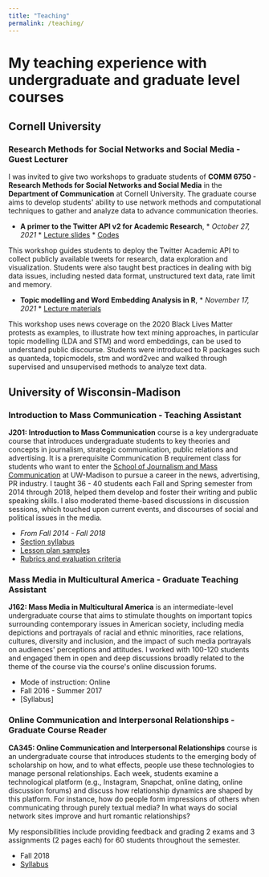 ```yaml
---
title: "Teaching"
permalink: /teaching/
---
```


My teaching experience with undergraduate and graduate level courses 
======

## Cornell University

### Research Methods for Social Networks and Social Media - Guest Lecturer

I was invited to give two workshops to graduate students of **COMM 6750 - Research Methods for Social Networks and Social Media** in the **Department of Communication** at Cornell University. The graduate course aims to develop students' ability to use network methods and computational techniques to gather and analyze data to advance communication theories. 

 * **A primer to the Twitter API v2 for Academic Research**, 
        * _October 27, 2021_
        * [Lecture slides](http://chautong.github.io/files/twitter_workshop_Cornell.pdf)
        * [Codes](http://chautong.github.io/files/academictwitteR.html)
        
This workshop guides students to deploy the Twitter Academic API to collect publicly available tweets for research, data exploration and visualization. Students were also taught best practices in dealing with big data issues, including nested data format, unstructured text data, rate limit and memory. 

  * **Topic modelling and Word Embedding Analysis in R**, 
        * _November 17, 2021_
        * [Lecture materials](http://chautong.github.io/files/topicmodels.html)

This workshop uses news coverage on the 2020 Black Lives Matter protests as examples, to illustrate how text mining approaches, in particular topic modelling (LDA and STM) and word embeddings, can be used to understand public discourse. Students were introduced to R packages such as quanteda, topicmodels, stm and word2vec and walked through supervised and unsupervised methods to analyze text data. 

## University of Wisconsin-Madison

### Introduction to Mass Communication - Teaching Assistant

  **J201: Introduction to Mass Communication** course is a key undergraduate course that introduces undergraduate students to key theories and concepts in journalism, strategic communication, public relations and advertising. It is a prerequisite Communication B requirement class for students who want to enter the [School of Journalism and Mass Communication](https://journalism.wisc.edu) at UW-Madison to pursue a career in the news, advertising, PR industry. I taught 36 - 40 students each Fall and Spring semester from 2014 through 2018, helped them develop and foster their writing and public speaking skills. I also moderated theme-based discussions in discussion sessions, which touched upon current events, and discourses of social and political issues in the media.
  
  * _From Fall 2014 - Fall 2018_
  * [Section syllabus](http://chautong.github.io/files/J201_SectionSyllabus_sample.pdf)
  * [Lesson plan samples](http://chautong.github.io/files/J201_LessonPlans.pdf)
  * [Rubrics and evaluation criteria](http://chautong.github.io/files/J201_Rubrics.pdf)
  
        
### Mass Media in Multicultural America - Graduate Teaching Assistant

  **J162: Mass Media in Multicultural America** is an intermediate-level undergraduate course that aims to stimulate thoughts on important topics surrounding contemporary issues in American society, including media depictions and portrayals of racial and ethnic minorities, race relations, cultures, diversity and inclusion, and the impact of such media portrayals on audiences' perceptions and attitudes. I worked with 100-120 students and engaged them in open and deep discussions broadly related to the theme of the course via the course's online discussion forums.
  
  * Mode of instruction: Online
  * Fall 2016 - Summer 2017
  * [Syllabus]

  
### Online Communication and Interpersonal Relationships - Graduate Course Reader

  **CA345: Online Communication and Interpersonal Relationships** course is an undergraduate course that introduces students to the emerging body of scholarship on how, and to what effects, people use these technologies to manage personal relationships. Each week, students examine a technological platform (e.g., Instagram, Snapchat, online dating, online discussion forums) and discuss how relationship dynamics are shaped by this platform. For instance, how do people form impressions of others when communicating through purely textual media? In what ways do social network sites improve and hurt romantic relationships?

  My responsibilities include providing feedback and grading 2 exams and 3 assignments (2 pages each) for 60 students throughout the semester.

  * Fall 2018 
  * [Syllabus](http://chautong.github.io/files/CA345_Choi_Syllabus.pdf)


